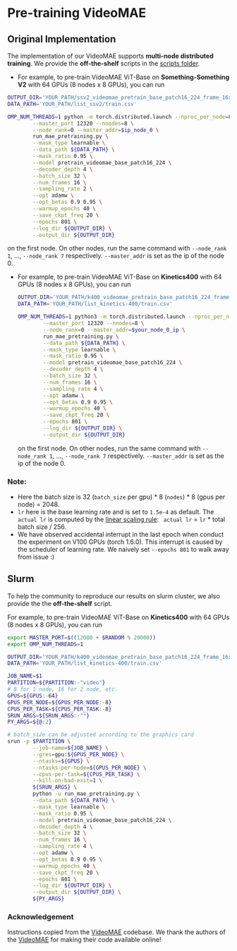 # Pre-training VideoMAE 

## Original Implementation

The implementation of our VideoMAE supports **multi-node distributed training**. We provide the **off-the-shelf** scripts in the [scripts folder](scripts).

-  For example, to pre-train VideoMAE ViT-Base on **Something-Something V2** with 64 GPUs (8 nodes x 8 GPUs), you can run

  ```bash
  OUTPUT_DIR='YOUR_PATH/ssv2_videomae_pretrain_base_patch16_224_frame_16x2_tube_mask_ratio_0.9_e800'
  DATA_PATH='YOUR_PATH/list_ssv2/train.csv'
  
  OMP_NUM_THREADS=1 python -m torch.distributed.launch --nproc_per_node=8 \
          --master_port 12320 --nnodes=8 \
          --node_rank=0 --master_addr=$ip_node_0 \
          run_mae_pretraining.py \
          --mask_type learnable \
          --data_path ${DATA_PATH} \
          --mask_ratio 0.95 \
          --model pretrain_videomae_base_patch16_224 \
          --decoder_depth 4 \
          --batch_size 32 \
          --num_frames 16 \
          --sampling_rate 2 \
          --opt adamw \
          --opt_betas 0.9 0.95 \
          --warmup_epochs 40 \
          --save_ckpt_freq 20 \
          --epochs 801 \
          --log_dir ${OUTPUT_DIR} \
          --output_dir ${OUTPUT_DIR}
  ```

  on the first node. On other nodes, run the same command with `--node_rank 1`, ..., `--node_rank 7` respectively.  `--master_addr` is set as the ip of the node 0.

- For example, to pre-train VideoMAE ViT-Base on **Kinetics400** with 64 GPUs (8 nodes x 8 GPUs), you can run

  ```bash
  OUTPUT_DIR='YOUR_PATH/k400_videomae_pretrain_base_patch16_224_frame_16x4_tube_mask_ratio_0.9_e800'
  DATA_PATH='YOUR_PATH/list_kinetics-400/train.csv'
  
  OMP_NUM_THREADS=1 python3 -m torch.distributed.launch --nproc_per_node=8 \
          --master_port 12320 --nnodes=8 \
          --node_rank=0 --master_addr=$your_node_0_ip \
          run_mae_pretraining.py \
          --data_path ${DATA_PATH} \
          --mask_type learnable \
          --mask_ratio 0.95 \
          --model pretrain_videomae_base_patch16_224 \
          --decoder_depth 4 \
          --batch_size 32 \
          --num_frames 16 \
          --sampling_rate 4 \
          --opt adamw \
          --opt_betas 0.9 0.95 \
          --warmup_epochs 40 \
          --save_ckpt_freq 20 \
          --epochs 801 \
          --log_dir ${OUTPUT_DIR} \
          --output_dir ${OUTPUT_DIR}
  ```

  on the first node. On other nodes, run the same command with `--node_rank 1`, ..., `--node_rank 7` respectively.  `--master_addr` is set as the ip of the node 0.

### Note:

- Here the batch size is 32 (`batch_size` per gpu) * 8 (`nodes`) * 8 (gpus per node) = 2048.
- `lr` here is the base learning rate and is set to `1.5e-4` as default. The ` actual lr` is computed by the [linear scaling rule](https://arxiv.org/abs/1706.02677): `` actual lr`` = `lr` * total batch size / 256.
- We have observed accidental interrupt in the last epoch when conduct the experiment on V100 GPUs (torch 1.6.0). This interrupt is caused by the scheduler of learning rate. We naively set  `--epochs 801` to walk away from issue :)

## Slurm

To help the community to reproduce our results on slurm cluster, we also provide the the **off-the-shelf** script. 

For example, to pre-train VideoMAE ViT-Base on **Kinetics400** with 64 GPUs (8 nodes x 8 GPUs), you can run

```bash
export MASTER_PORT=$((12000 + $RANDOM % 20000))
export OMP_NUM_THREADS=1

OUTPUT_DIR='YOUR_PATH/k400_videomae_pretrain_base_patch16_224_frame_16x4_tube_mask_ratio_0.9_e800'
DATA_PATH='YOUR_PATH/list_kinetics-400/train.csv'

JOB_NAME=$1
PARTITION=${PARTITION:-"video"}
# 8 for 1 node, 16 for 2 node, etc.
GPUS=${GPUS:-64}
GPUS_PER_NODE=${GPUS_PER_NODE:-8}
CPUS_PER_TASK=${CPUS_PER_TASK:-8}
SRUN_ARGS=${SRUN_ARGS:-""}
PY_ARGS=${@:2}

# batch_size can be adjusted according to the graphics card
srun -p $PARTITION \
        --job-name=${JOB_NAME} \
        --gres=gpu:${GPUS_PER_NODE} \
        --ntasks=${GPUS} \
        --ntasks-per-node=${GPUS_PER_NODE} \
        --cpus-per-task=${CPUS_PER_TASK} \
        --kill-on-bad-exit=1 \
        ${SRUN_ARGS} \
        python -u run_mae_pretraining.py \
        --data_path ${DATA_PATH} \
        --mask_type learnable \
        --mask_ratio 0.95 \
        --model pretrain_videomae_base_patch16_224 \
        --decoder_depth 4 \
        --batch_size 32 \
        --num_frames 16 \
        --sampling_rate 4 \
        --opt adamw \
        --opt_betas 0.9 0.95 \
        --warmup_epochs 40 \
        --save_ckpt_freq 20 \
        --epochs 801 \
        --log_dir ${OUTPUT_DIR} \
        --output_dir ${OUTPUT_DIR} \
        ${PY_ARGS}
```

### Acknowledgement
Instructions copied from the [VideoMAE](https://github.com/MCG-NJU/VideoMAE) codebase. We thank the authors of the [VideoMAE](https://github.com/MCG-NJU/VideoMAE) for making their code available online!